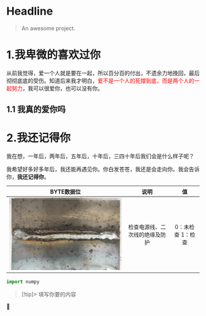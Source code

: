 # Headline

> An awesome project.

# 1.我卑微的喜欢过你

从前我觉得，爱一个人就是要在一起，所以百分百的付出，不遗余力地挽回，最后彻彻底底的受伤。知道后来我才明白，<font color='red'>爱不是一个人的死撑到底，而是两个人的一起努力</font>，我可以很爱你，也可以没有你。
## 1.1 我真的爱你吗

# 2.我还记得你

我在想，一年后，两年后，五年后，十年后，三四十年后我们会是什么样子呢？

我希望好多好多年后，我还能再遇见你。你白发苍苍，我还是会走向你。我会告诉你，**我还记得你**。


| BYTE数据位 |       说明        |                    值                    |
| :-----: | :-------------: | :-------------------------------------: |
|    ![](/images/1.jpg)    | 检查电源线、二次线的绝缘及防护 |               0：未检查 1：检查                |



```python
import numpy
```

> [!tip]> 填写你要的内容

:100:


